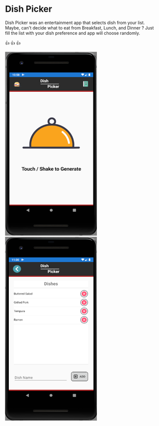# Dish Picker

Dish Picker was an entertainment app that selects dish from your list.
Maybe, can't decide what to eat from Breakfast, Lunch, and Dinner ?
Just fill the list with your dish preference and app will choose randomly.

:thumbsup: :thumbsup: :thumbsup: 

<img src="https://github.com/ChronoIII/DishPicker/blob/master/Sample/Android/1.PNG?raw=true" width="300" height="600">
<img src="https://github.com/ChronoIII/DishPicker/blob/master/Sample/Android/2.PNG?raw=true" width="300" height="600">
